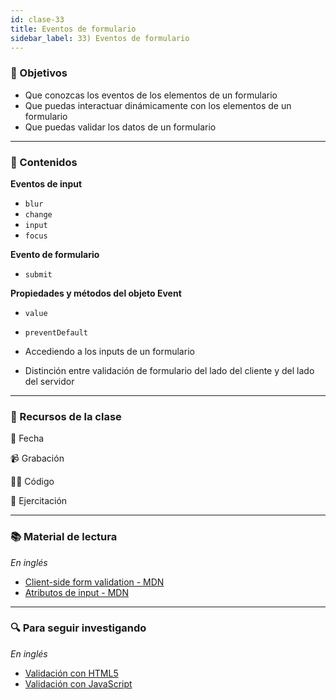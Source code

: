 ```yaml
---
id: clase-33
title: Eventos de formulario
sidebar_label: 33) Eventos de formulario
---
```


### 🏁 Objetivos

- Que conozcas los eventos de los elementos de un formulario
- Que puedas interactuar dinámicamente con los elementos de un formulario
- Que puedas validar los datos de un formulario

---

### 📝 Contenidos

**Eventos de input**

- `blur`
- `change`
- `input`
- `focus`

**Evento de formulario**

- `submit`

**Propiedades y métodos del objeto Event**

- `value`
- `preventDefault`

- Accediendo a los inputs de un formulario
- Distinción entre validación de formulario del lado del cliente y del lado del servidor

---

### 🚀 Recursos de la clase

📆 Fecha

📹 Grabación

👩‍💻 Código

💪 Ejercitación

---

### 📚 Material de lectura

_En inglés_

- [Client-side form validation - MDN](https://developer.mozilla.org/en-US/docs/Learn/Forms/Form_validation)
- [Atributos de input - MDN](https://developer.mozilla.org/en-US/docs/Web/HTML/Element/input)

---

### 🔍 Para seguir investigando

_En inglés_

- [Validación con HTML5](https://css-tricks.com/form-validation-part-1-constraint-validation-html/)
- [Validación con JavaScript](https://css-tricks.com/form-validation-part-2-constraint-validation-api-javascript/)
